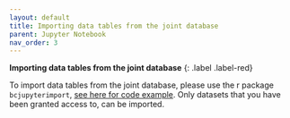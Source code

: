 ```yaml
---
layout: default
title: Importing data tables from the joint database
parent: Jupyter Notebook
nav_order: 3
---
```


**Importing data tables from the joint database**
{: .label .label-red}

To import data tables from the joint database, please use the r package ```bcjupyterimport```, [see here for code example](/texts/import_tables_from_database.html). Only datasets that you have been granted access to, can be imported.
